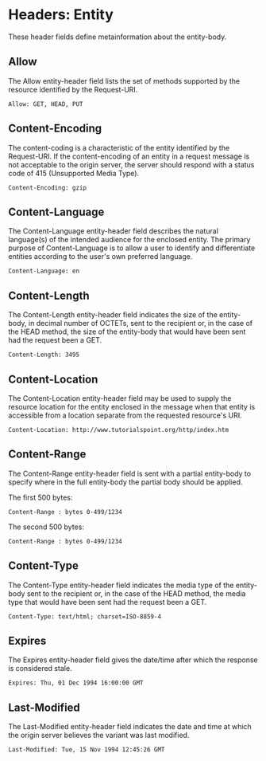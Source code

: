 # Headers: Entity

These header fields define metainformation about the entity-body.

## Allow

The Allow entity-header field lists the set of methods supported by the resource identified by the Request-URI. 

```text
Allow: GET, HEAD, PUT
```

## Content-Encoding

The content-coding is a characteristic of the entity identified by the Request-URI. If the content-encoding of an entity in a request message is not acceptable to the origin server, the server should respond with a status code of 415 (Unsupported Media Type).

```text
Content-Encoding: gzip
```

## Content-Language

The Content-Language entity-header field describes the natural language(s) of the intended audience for the enclosed entity. The primary purpose of Content-Language is to allow a user to identify and differentiate entities according to the user's own preferred language.

```text
Content-Language: en
```

## Content-Length

The Content-Length entity-header field indicates the size of the entity-body, in decimal number of OCTETs, sent to the recipient or, in the case of the HEAD method, the size of the entity-body that would have been sent had the request been a GET.

```text
Content-Length: 3495
```

## Content-Location

The Content-Location entity-header field may be used to supply the resource location for the entity enclosed in the message when that entity is accessible from a location separate from the requested resource's URI.

```text
Content-Location: http://www.tutorialspoint.org/http/index.htm
```

## Content-Range

The Content-Range entity-header field is sent with a partial entity-body to specify where in the full entity-body the partial body should be applied.

The first 500 bytes:

```text
Content-Range : bytes 0-499/1234
```

The second 500 bytes:

```text
Content-Range : bytes 0-499/1234
```

## Content-Type

The Content-Type entity-header field indicates the media type of the entity-body sent to the recipient or, in the case of the HEAD method, the media type that would have been sent had the request been a GET.

```text
Content-Type: text/html; charset=ISO-8859-4
```

## Expires

The Expires entity-header field gives the date/time after which the response is considered stale.

```text
Expires: Thu, 01 Dec 1994 16:00:00 GMT
```

## Last-Modified

The Last-Modified entity-header field indicates the date and time at which the origin server believes the variant was last modified.

```text
Last-Modified: Tue, 15 Nov 1994 12:45:26 GMT
```

